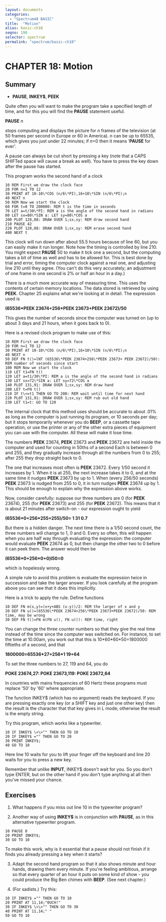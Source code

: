 ```yaml
---
layout: documents
categories: 
  - "Spectrum48 BASIC"
title:  "Motion"
alias: basic-ch18
seqno: 190
selector: spectrum
permalink: "spectrum/basic-ch18"
---
```


# CHAPTER 18: Motion

## Summary

- **PAUSE**, **INKEY$**, **PEEK**

Quite often you will want to make the program take a specified length of time, and for this you will find the **PAUSE** statement useful.

**PAUSE** *n*

stops computing and displays the picture for *n* frames of the television (at 50 frames per second in Europe or 60 in America). *n* can be up to 65535, which
gives you just under 22 minutes; if *n*=0 then it means '**PAUSE** for ever'.

A pause can always be cut short by pressing a key (note that a CAPS SHIFTed space will cause a break as well). You have to press the key down after the
pause has started.

This program works the second hand of a clock

```
10 REM First we draw the clock face
20 FOR n=1 TO 12
30 PRINT AT 10-10\*COS (n/6\*PI),16+10\*SIN (n/6\*PI);n
40 NEXT n
50 REM Now we start the clock
60 FOR t=0 TO 200000: REM t is the time in seconds
70 LET a=t/30\*PI: REM a is the angle of the second hand in radians
80 LET sx=80\*SIN a: LET sy=80\*COS a
200 PLOT 128,88: DRAW OVER 1;sx,sy: REM draw second hand
210 PAUSE 42
220 PLOT 128,88: DRAW OVER 1;sx,sy: REM erase second hand
400 NEXT t
```

This clock will run down after about 55.5 hours because of line 60, but you can easily make it run longer. Note how the timing is controlled by line 210. You
might expect **PAUSE** 50 to make it tick one a second, but the computing takes a bit of time as well and has to be allowed for. This is best done by trial and
error, timing the computer clock against a real one, and adjusting line 210 until they agree. (You can't do this very accurately; an adjustment of one frame
in one second is 2% or half an hour in a day.)

There is a much more accurate way of measuring time. This uses the contents of certain memory locations. The data stored is retrieved by using **PEEK**. Chapter 25 explains what we're looking at in detail. The expression used is

**(65536\*PEEK 23674+256\*PEEK 23673+PEEK 23672)/50**

This gives the number of seconds since the computer was turned on (up to about 3 days and 21 hours, when it goes back to 0).

Here is a revised clock program to make use of this:

```
10 REM First we draw the clock face
20 FOR n=1 TO 12
30 PRINT AT 10-10\*COS (n/6\*PI),16+10\*SIN (n/6\*PI);n
40 NEXT n
50 DEF FN t()=lNT (65536\*PEEK 23674+256\*PEEK 23673+ PEEK 23672)/50):
REM number of seconds since start
100 REM Now we start the clock
110 LET t1=FN t()
120 LET a=t1/30\*PI: REM a is the angle of the second hand in radians
130 LET sx=72\*SIN a: LET sy=72\*COS a
140 PLOT 131,91: DRAW OVER 1;sx,sy: REM draw hand
200 LET t=FN t()
210 IF t\<=t1 THEN GO TO 200: REM wait until time for next hand
220 PLOT 131,91: DRAW OVER 1;sx,sy: REM rub out old hand
230 LET t1=t: GO TO 120
```

The internal clock that this method uses should be accurate to about .01% as long as the computer is just running its program, or 10 seconds per day; but it
stops temporarily whenever you do **BEEP**, or a cassette tape operation, or use the printer or any of the other extra pieces of equipment you can use with the
computer. All these will make it lose time.

The numbers **PEEK** 23674, **PEEK** 23673 and **PEEK** 23672 are held inside the computer and used for counting in 50ths of a second Each is between 0 and 255, and they gradually increase through all the numbers from 0 to 255; after 255 they drop straight back to 0.

The one that increases most often is **PEEK** 23672. Every 1/50 second it increases by 1. When it is at 255, the next increase takes it to 0, and at the same time
it nudges **PEEK** 23673 by up to 1. When (every 256/50 seconds) **PEEK** 23673 is nudged from 255 to 0, it in turn nudges **PEEK** 23674 up by 1. This should be
enough to explain why the expression above works.

Now, consider carefully: suppose our three numbers are 0 (for **PEEK** 23674), 255 (for **PEEK** 23673) and 255 (for **PEEK** 23672). This means that it is about 21 minutes after switch-on - our expression ought to yield

**(65536\*0+256\*255+255)/50= 1 31 0.7**

But there is a hidden danger. The next time there is a 1/50 second count, the three numbers will change to 1, 0 and 0. Every so often, this will happen when
you are half way through evaluating the expression: the computer would evaluate **PEEK** 23674 as 0, but then change the other two to 0 before it can peek them. The answer would then be

**(65536\*0+256\*0+0)l50=0**

which is hopelessly wrong.

A simple rule to avoid this problem is evaluate the expression twice in succession and take the larger answer. If you look carefully at the program
above you can see that it does this implicitly.

Here is a trick to apply the rule. Define functions

```
10 DEF FN m(x,y)=(x+y+ABS (x-y))/2: REM the larger of x and y
20 DEF FN u()=(65536\*PEEK 23674+256\*PEEK 23673+PEEK 23672)/50: REM time, may be wrong
30 DEF FN t()=FN m(FN u(), FN u()): REM time, right
```

You can change the three counter numbers so that they give the real time instead of the time since the computer was switched on. For instance, to set the time at
10.00am, you work out that this is 10\*60\*60\*50=1800000 fiftieths of a second, and that

**1800000=65536\*27+256\*1 19+64**

To set the three numbers to 27, 119 and 64, you do

 **POKE 23674,27: POKE 23673,119: POKE 23672,64**

In countries with mains frequencies of 60 Hertz these programs must replace '50' by '60' where appropriate.

The function INKEY$ (which has no argument) reads the keyboard. If you are pressing exactly one key (or a SHIFT key and just one other key) then the result
is the character that that key gives in L mode; otherwise the result is the empty string.

Try this program, which works like a typewriter.

```
10 IF INKEY$ \<\>"" THEN GO TO 10
20 IF INKEY$ ="" THEN GO TO 20
30 PRINT INKEY$;
40 GO TO 10
```

Here line 10 waits for you to lift your finger off the keyboard and line 20 waits for you to press a new key.

Remember that unlike **INPUT**, INKEY$ doesn't wait for you. So you don't type ENTER, but on the other hand if you don't type anything at all then you've
missed your chance.

## Exercises

1. What happens if you miss out line 10 in the typewriter program?

2. Another way of using **INKEY$** is in conjunction with **PAUSE**, as in this alternative typewriter program.

```
10 PAUSE 0
20 PRINT INKEY$;
30 GO TO 10
```

To make this work, why is it essential that a pause should not finish if it finds you already pressing a key when it starts?

3. Adapt the second hand program so that it also shows minute and hour hands, drawing them every minute. If you're feeling ambitious, arrange so that every
quarter of an hour it puts on some kind of show - you could produce the Big Ben chimes with **BEEP**. (See next chapter.)

4. (For sadists.) Try this:

```
10 IF INKEY$ ="" THEN GO TO 10
20 PRINT AT 11,14;"0UCH!"
30 IF INKEY$ \<\>"" THEN GO TO 30
40 PRINT AT 11,14;" "
50 GO TO 10
```
